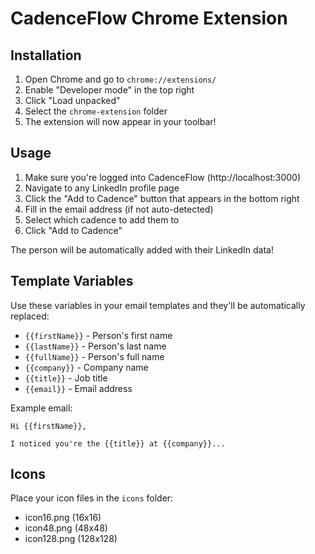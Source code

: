 # CadenceFlow Chrome Extension

## Installation

1. Open Chrome and go to `chrome://extensions/`
2. Enable "Developer mode" in the top right
3. Click "Load unpacked"
4. Select the `chrome-extension` folder
5. The extension will now appear in your toolbar!

## Usage

1. Make sure you're logged into CadenceFlow (http://localhost:3000)
2. Navigate to any LinkedIn profile page
3. Click the "Add to Cadence" button that appears in the bottom right
4. Fill in the email address (if not auto-detected)
5. Select which cadence to add them to
6. Click "Add to Cadence"

The person will be automatically added with their LinkedIn data!

## Template Variables

Use these variables in your email templates and they'll be automatically replaced:

- `{{firstName}}` - Person's first name
- `{{lastName}}` - Person's last name
- `{{fullName}}` - Person's full name
- `{{company}}` - Company name
- `{{title}}` - Job title
- `{{email}}` - Email address

Example email:
```
Hi {{firstName}},

I noticed you're the {{title}} at {{company}}...
```

## Icons

Place your icon files in the `icons` folder:
- icon16.png (16x16)
- icon48.png (48x48)
- icon128.png (128x128)


